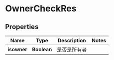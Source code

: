 # OwnerCheckRes

## Properties
Name | Type | Description | Notes
------------ | ------------- | ------------- | -------------
**isowner** | **Boolean** | 是否是所有者 | 
